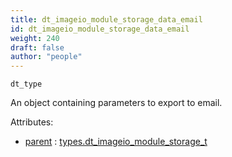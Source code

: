 ```yaml
---
title: dt_imageio_module_storage_data_email
id: dt_imageio_module_storage_data_email
weight: 240
draft: false
author: "people"
---
```


`dt_type`

An object containing parameters to export to email.

Attributes:

* [parent](../attributes#parent) : [types.dt_imageio_module_storage_t](../types/dt_imageio_module_storage_t)

